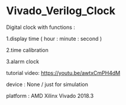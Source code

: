 # Vivado_Verilog_Clock
Digital clock with functions :

1.display time ( hour : minute : second ) 

2.time calibration 

3.alarm clock


tutorial video: https://youtu.be/awtxCmPH4dM


device : None / just for simulation

platform : AMD Xilinx Vivado 2018.3
